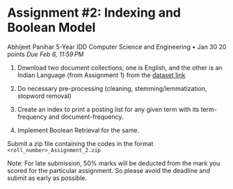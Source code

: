 # Assignment #2: Indexing and Boolean Model
Abhijeet Panihar 5-Year IDD Computer Science and Engineering                • Jan 30
20 points                                                        *Due Feb 6, 11:59 PM*

1. Download two document collections; one is English, and the other is an Indian Language (from Assignment 1) from the [dataset link](https://drive.google.com/drive/folders/1XnXttOkRnkOM7RekWxsJdLjcLtOVKzA9?usp=sharing)
2. Do necessary pre-processing (cleaning, stemming/lemmatization, stopword removal)

3. Create an index to print a posting list for any given term with its term-frequency and document-frequency.

4. Implement Boolean Retrieval for the same.

Submit a zip file containing the codes in the format `<roll_number>_Assignment_2.zip`

Note: For late submission, 50% marks will be deducted from the mark you scored for the particular assignment. So please avoid the deadline and submit as early as possible.

